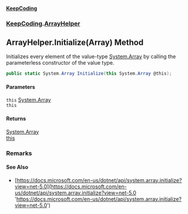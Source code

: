 #### [KeepCoding](index.md 'index')
### [KeepCoding](KeepCoding.md 'KeepCoding').[ArrayHelper](ArrayHelper.md 'KeepCoding.ArrayHelper')
## ArrayHelper.Initialize(Array) Method
Initializes every element of the value-type [System.Array](https://docs.microsoft.com/en-us/dotnet/api/System.Array 'System.Array') by calling the parameterless constructor of the value type.  
```csharp
public static System.Array Initialize(this System.Array @this);
```
#### Parameters
<a name='KeepCoding_ArrayHelper_Initialize(System_Array)_this'></a>
`this` [System.Array](https://docs.microsoft.com/en-us/dotnet/api/System.Array 'System.Array')  
`this`
  
#### Returns
[System.Array](https://docs.microsoft.com/en-us/dotnet/api/System.Array 'System.Array')  
[this](ArrayHelper_Initialize_9GUQQ7h5VutvL9tlr0dRAw.md#KeepCoding_ArrayHelper_Initialize(System_Array)_this 'KeepCoding.ArrayHelper.Initialize(System.Array).this')
### Remarks
#### See Also
- [https://docs.microsoft.com/en-us/dotnet/api/system.array.initialize?view=net-5.0](https://docs.microsoft.com/en-us/dotnet/api/system.array.initialize?view=net-5.0 'https://docs.microsoft.com/en-us/dotnet/api/system.array.initialize?view=net-5.0')
